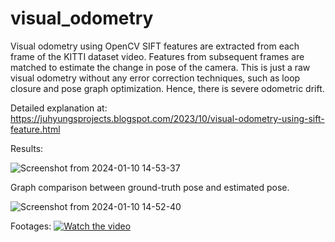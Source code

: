# visual_odometry
Visual odometry using OpenCV
SIFT features are extracted from each frame of the KITTI dataset video. Features from subsequent frames are matched to estimate the change in pose of the camera. This is just a raw visual odometry without any error correction techniques, such as loop closure and pose graph optimization. Hence, there is severe odometric drift.

Detailed explanation at: https://juhyungsprojects.blogspot.com/2023/10/visual-odometry-using-sift-feature.html

Results:

![Screenshot from 2024-01-10 14-53-37](https://github.com/Juhyung-L/visual_odometry/assets/102873080/523ff3e0-3fcf-48b9-b24d-1533a0d06378)

Graph comparison between ground-truth pose and estimated pose.

![Screenshot from 2024-01-10 14-52-40](https://github.com/Juhyung-L/visual_odometry/assets/102873080/fff83107-9d63-41b0-a5b5-25e0281250a8)


Footages:
[![Watch the video](https://img.youtube.com/vi/pQ5rXVprvJE/maxresdefault.jpg)](https://www.youtube.com/watch?v=pQ5rXVprvJE "Visual Odometry (KITTI Dataset)")
